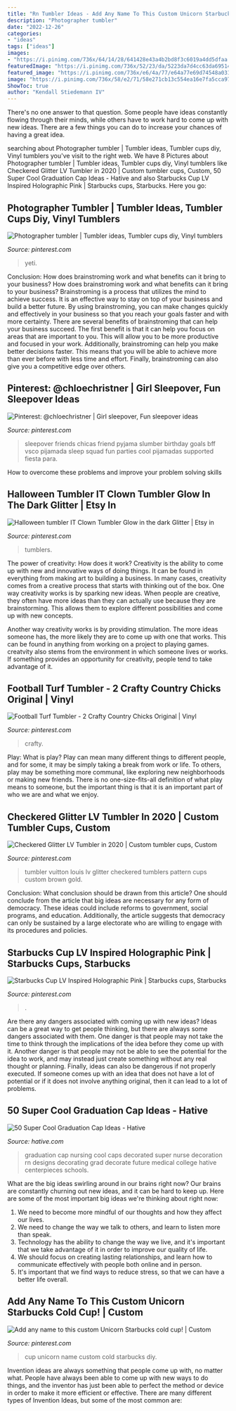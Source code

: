 ```yaml
---
title: "Rn Tumbler Ideas - Add Any Name To This Custom Unicorn Starbucks Cold Cup!"
description: "Photographer tumbler"
date: "2022-12-26"
categories:
- "ideas"
tags: ["ideas"]
images:
- "https://i.pinimg.com/736x/64/14/28/641428e43a4b2bd8f3c6019a4dd5dfaa.jpg"
featuredImage: "https://i.pinimg.com/736x/52/23/da/5223da7d4cc63da69514b53665acb815.jpg"
featured_image: "https://i.pinimg.com/736x/e6/4a/77/e64a77e69d74548a031c036530a8696d.jpg"
image: "https://i.pinimg.com/736x/58/e2/71/58e271cb13c554ea16e7fa5cca97143d.jpg"
ShowToc: true
author: "Kendall Stiedemann IV"
---
```



There's no one answer to that question. Some people have ideas constantly flowing through their minds, while others have to work hard to come up with new ideas. There are a few things you can do to increase your chances of having a great idea.

	

		
searching about Photographer tumbler | Tumbler ideas, Tumbler cups diy, Vinyl tumblers you've visit to the right web. We have 8 Pictures about Photographer tumbler | Tumbler ideas, Tumbler cups diy, Vinyl tumblers like Checkered Glitter LV Tumbler in 2020 | Custom tumbler cups, Custom, 50 Super Cool Graduation Cap Ideas - Hative and also Starbucks Cup LV Inspired Holographic Pink | Starbucks cups, Starbucks. Here you go:
		
    
## Photographer Tumbler | Tumbler Ideas, Tumbler Cups Diy, Vinyl Tumblers

<img loading=lazy src="https://i.pinimg.com/736x/c9/e3/67/c9e367dd08971ffdcd8b1d501b3e106f.jpg" onerror="this.onerror=null;this.src='https://tse4.mm.bing.net/th?id=OIP.hvqXf5x4SRc1Ja1XPXifwQHaJ3&amp;pid=15.1';" alt="Photographer tumbler | Tumbler ideas, Tumbler cups diy, Vinyl tumblers">

_Source: pinterest.com_

>yeti. 

	

Conclusion: How does brainstroming work and what benefits can it bring to your business?
How does brainstroming work and what benefits can it bring to your business? Brainstroming is a process that utilizes the mind to achieve success. It is an effective way to stay on top of your business and build a better future. By using brainstroming, you can make changes quickly and effectively in your business so that you reach your goals faster and with more certainty. There are several benefits of brainstroming that can help your business succeed. The first benefit is that it can help you focus on areas that are important to you. This will allow you to be more productive and focused in your work. Additionally, brainstroming can help you make better decisions faster. This means that you will be able to achieve more than ever before with less time and effort. Finally, brainstroming can also give you a competitive edge over others.

    
## Pinterest: @chloechristner | Girl Sleepover, Fun Sleepover Ideas

<img loading=lazy src="https://i.pinimg.com/736x/aa/c4/50/aac450934130a38063596669bb0e11b9.jpg" onerror="this.onerror=null;this.src='https://tse4.mm.bing.net/th?id=OIP.ZV9w_47HZzy1_rX1TgLzQQAAAA&amp;pid=15.1';" alt="Pinterest: @chloechristner | Girl sleepover, Fun sleepover ideas">

_Source: pinterest.com_

>sleepover friends chicas friend pyjama slumber birthday goals bff vsco pijamada sleep squad fun parties cool pijamadas supported fiesta para. 

	

How to overcome these problems and improve your problem solving skills
 

    
## Halloween Tumbler IT Clown Tumbler Glow In The Dark Glitter | Etsy In

<img loading=lazy src="https://i.pinimg.com/736x/52/23/da/5223da7d4cc63da69514b53665acb815.jpg" onerror="this.onerror=null;this.src='https://tse3.mm.bing.net/th?id=OIP.gjBP8LQhMdqud__umjh7zQHaNJ&amp;pid=15.1';" alt="Halloween tumbler IT Clown Tumbler Glow in the dark Glitter | Etsy in">

_Source: pinterest.com_

>tumblers. 

	

The power of creativity: How does it work?
Creativity is the ability to come up with new and innovative ways of doing things. It can be found in everything from making art to building a business. In many cases, creativity comes from a creative process that starts with thinking out of the box.
One way creativity works is by sparking new ideas. When people are creative, they often have more ideas than they can actually use because they are brainstorming. This allows them to explore different possibilities and come up with new concepts.

Another way creativity works is by providing stimulation. The more ideas someone has, the more likely they are to come up with one that works. This can be found in anything from working on a project to playing games. creatvity also stems from the environment in which someone lives or works. If something provides an opportunity for creativity, people tend to take advantage of it.

    
## Football Turf Tumbler - 2 Crafty Country Chicks Original | Vinyl

<img loading=lazy src="https://i.pinimg.com/736x/58/e2/71/58e271cb13c554ea16e7fa5cca97143d.jpg" onerror="this.onerror=null;this.src='https://tse3.mm.bing.net/th?id=OIP.oUdprXv14_ELwYlK78OqhQHaJ3&amp;pid=15.1';" alt="Football Turf Tumbler - 2 Crafty Country Chicks Original | Vinyl">

_Source: pinterest.com_

>crafty. 

	

Play: What is play?
Play can mean many different things to different people, and for some, it may be simply taking a break from work or life. To others, play may be something more communal, like exploring new neighborhoods or making new friends. There is no one-size-fits-all definition of what play means to someone, but the important thing is that it is an important part of who we are and what we enjoy.

    
## Checkered Glitter LV Tumbler In 2020 | Custom Tumbler Cups, Custom

<img loading=lazy src="https://i.pinimg.com/736x/99/7e/9c/997e9c4c41cccd41540ae3cd171890a2.jpg" onerror="this.onerror=null;this.src='https://tse2.mm.bing.net/th?id=OIP.6Gal3x-4n-eSPaK8A7PZ3wHaJQ&amp;pid=15.1';" alt="Checkered Glitter LV Tumbler in 2020 | Custom tumbler cups, Custom">

_Source: pinterest.com_

>tumbler vuitton louis lv glitter checkered tumblers pattern cups custom brown gold. 

	

Conclusion: What conclusion should be drawn from this article?
One should conclude from the article that big ideas are necessary for any form of democracy. These ideas could include reforms to government, social programs, and education. Additionally, the article suggests that democracy can only be sustained by a large electorate who are willing to engage with its procedures and policies.

    
## Starbucks Cup LV Inspired Holographic Pink | Starbucks Cups, Starbucks

<img loading=lazy src="https://i.pinimg.com/736x/64/14/28/641428e43a4b2bd8f3c6019a4dd5dfaa.jpg" onerror="this.onerror=null;this.src='https://tse4.mm.bing.net/th?id=OIP.kVk7lV5i1DAO5hnhDC0adQHaJ3&amp;pid=15.1';" alt="Starbucks Cup LV Inspired Holographic Pink | Starbucks cups, Starbucks">

_Source: pinterest.com_

>. 

	

Are there any dangers associated with coming up with new ideas?
Ideas can be a great way to get people thinking, but there are always some dangers associated with them. One danger is that people may not take the time to think through the implications of the idea before they come up with it. Another danger is that people may not be able to see the potential for the idea to work, and may instead just create something without any real thought or planning. Finally, ideas can also be dangerous if not properly executed. If someone comes up with an idea that does not have a lot of potential or if it does not involve anything original, then it can lead to a lot of problems.

    
## 50 Super Cool Graduation Cap Ideas - Hative

<img loading=lazy src="https://hative.com/wp-content/uploads/2016/04/graduation-caps/23-super-cool-graduation-cap-ideas.jpg" onerror="this.onerror=null;this.src='https://tse3.mm.bing.net/th?id=OIP.-1jpx8tE1K5tl1JOmy5_OgHaNL&amp;pid=15.1';" alt="50 Super Cool Graduation Cap Ideas - Hative">

_Source: hative.com_

>graduation cap nursing cool caps decorated super nurse decoration rn designs decorating grad decorate future medical college hative centerpieces schools. 

	

What are the big ideas swirling around in our brains right now?
Our brains are constantly churning out new ideas, and it can be hard to keep up. Here are some of the most important big ideas we're thinking about right now: 
1. We need to become more mindful of our thoughts and how they affect our lives. 
2. We need to change the way we talk to others, and learn to listen more than speak. 
3. Technology has the ability to change the way we live, and it's important that we take advantage of it in order to improve our quality of life. 
4. We should focus on creating lasting relationships, and learn how to communicate effectively with people both online and in person. 
5. It's important that we find ways to reduce stress, so that we can have a better life overall.

    
## Add Any Name To This Custom Unicorn Starbucks Cold Cup! | Custom

<img loading=lazy src="https://i.pinimg.com/736x/e6/4a/77/e64a77e69d74548a031c036530a8696d.jpg" onerror="this.onerror=null;this.src='https://tse3.mm.bing.net/th?id=OIP.8wWL7BAuiIwlGmIn5FRMJQHaJ3&amp;pid=15.1';" alt="Add any name to this custom Unicorn Starbucks cold cup! | Custom">

_Source: pinterest.com_

>cup unicorn name custom cold starbucks diy. 

	

Invention ideas are always something that people come up with, no matter what. People have always been able to come up with new ways to do things, and the inventor has just been able to perfect the method or device in order to make it more efficient or effective. There are many different types of Invention Ideas, but some of the most common are:


